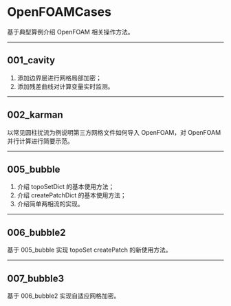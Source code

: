 # OpenFOAMCases
基于典型算例介绍 OpenFOAM 相关操作方法。

---
## 001_cavity
1. 添加边界层进行网格局部加密；
2. 添加残差曲线对计算变量实时监测。

---
## 002_karman
以常见圆柱扰流为例说明第三方网格文件如何导入 OpenFOAM，对 OpenFOAM 并行计算进行简要示范。

---
## 005_bubble
1. 介绍 topoSetDict 的基本使用方法；
2. 介绍 createPatchDict 的基本使用方法；
3. 介绍简单两相流的实现。

---
## 006_bubble2
基于 005_bubble 实现 topoSet createPatch 的新使用方法。

---
## 007_bubble3
基于 006_bubble2 实现自适应网格加密。
